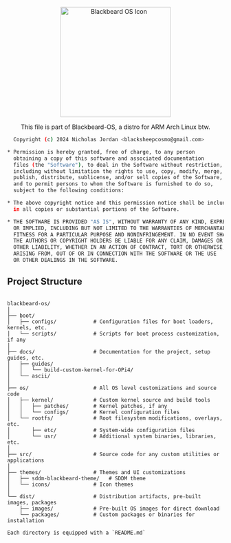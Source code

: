 
<p align="center">
  <img src="https://cdn.discordapp.com/attachments/712174300291137638/1225122047890297023/blackbeard-os-icon.png?ex=661ffad1&is=660d85d1&hm=eec3f1f4dd43c71d1d759519a9cbc7ce3af3d31ece4adffc4e2a6da135cfc878&" alt="Blackbeard OS Icon" width="256" height="256">
</p>

<p align="center">
This file is part of Blackbeard-OS, a distro for ARM Arch Linux btw.
  
```bash
  Copyright (c) 2024 Nicholas Jordan <blacksheepcosmo@gmail.com>

* Permission is hereby granted, free of charge, to any person
  obtaining a copy of this software and associated documentation
  files (the "Software"), to deal in the Software without restriction,
  including without limitation the rights to use, copy, modify, merge,
  publish, distribute, sublicense, and/or sell copies of the Software,
  and to permit persons to whom the Software is furnished to do so,
  subject to the following conditions:

* The above copyright notice and this permission notice shall be included
  in all copies or substantial portions of the Software.

* THE SOFTWARE IS PROVIDED "AS IS", WITHOUT WARRANTY OF ANY KIND, EXPRESS
  OR IMPLIED, INCLUDING BUT NOT LIMITED TO THE WARRANTIES OF MERCHANTABILITY,
  FITNESS FOR A PARTICULAR PURPOSE AND NONINFRINGEMENT. IN NO EVENT SHALL
  THE AUTHORS OR COPYRIGHT HOLDERS BE LIABLE FOR ANY CLAIM, DAMAGES OR
  OTHER LIABILITY, WHETHER IN AN ACTION OF CONTRACT, TORT OR OTHERWISE,
  ARISING FROM, OUT OF OR IN CONNECTION WITH THE SOFTWARE OR THE USE
  OR OTHER DEALINGS IN THE SOFTWARE. 
```
</p>
  
## Project Structure

```
  
blackbeard-os/
│
├── boot/
│   ├── configs/            # Configuration files for boot loaders, kernels, etc.
│   └── scripts/            # Scripts for boot process customization, if any
│
├── docs/                   # Documentation for the project, setup guides, etc.
│   ├── guides/
│   │   └── build-custom-kernel-for-OPi4/
│   └── ascii/
│
├── os/                     # All OS level customizations and source code
│   ├── kernel/             # Custom kernel source and build tools
│   │   ├── patches/        # Kernel patches, if any
│   │   └── configs/        # Kernel configuration files
│   └── rootfs/             # Root filesystem modifications, overlays, etc.
│       ├── etc/            # System-wide configuration files
│       └── usr/            # Additional system binaries, libraries, etc.
│
├── src/                    # Source code for any custom utilities or applications
│
├── themes/                 # Themes and UI customizations
│   ├── sddm-blackbeard-theme/   # SDDM theme
│   └── icons/              # Icon themes
│
└── dist/                   # Distribution artifacts, pre-built images, packages
    ├── images/             # Pre-built OS images for direct download
    └── packages/           # Custom packages or binaries for installation
```

```Each directory is equipped with a `README.md` ```


